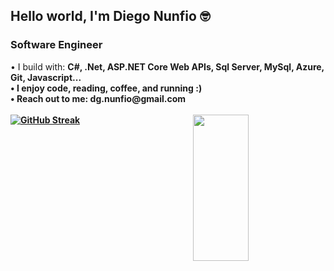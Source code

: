<h2> Hello world, I'm Diego Nunfio 🤓 </h2>
<h3> Software Engineer  </h3>
• I build with: <b> C#, .Net, ASP.NET Core Web APIs,
      Sql Server, MySql, Azure, Git, Javascript... </br>
• I enjoy code, reading, coffee, and running :) <br>
• Reach out to me: dg.nunfio@gmail.com <br>
  <br>
<a href="https://git.io/streak-stats"><img src="https://streak-stats.demolab.com?user=diegonunfio&theme=neon-dark&date_format=j%20M%5B%20Y%5D&card_width=450&card_height=234" alt="GitHub Streak" /></a>
<img align="right" width="42%" height="234" src="https://github-readme-stats.vercel.app/api/top-langs/?username=diegonunfio&layout=compact" />
